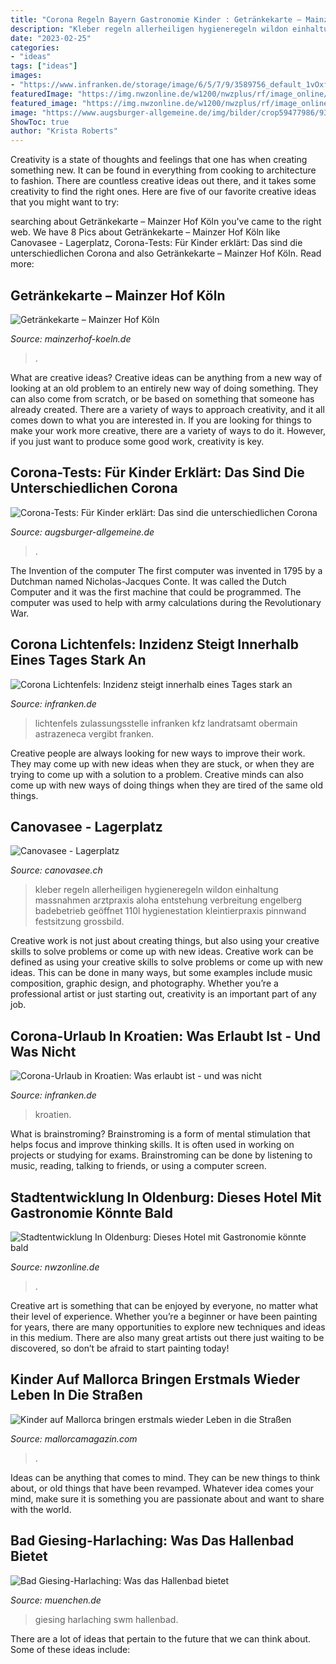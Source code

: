 ```yaml
---
title: "Corona Regeln Bayern Gastronomie Kinder : Getränkekarte – Mainzer Hof Köln"
description: "Kleber regeln allerheiligen hygieneregeln wildon einhaltung massnahmen arztpraxis aloha entstehung verbreitung engelberg badebetrieb geöffnet 110l hygienestation kleintierpraxis pinnwand festsitzung grossbild"
date: "2023-02-25"
categories:
- "ideas"
tags: ["ideas"]
images:
- "https://www.infranken.de/storage/image/6/5/7/9/3589756_default_1vOxfk_X2JP5l.jpg"
featuredImage: "https://img.nwzonline.de/w1200/nwzplus/rf/image_online/NWZ_CMS/NWZ/2017-2020/Produktion/2021/01/14/OLDENBURG/1/Bilder/OLDENBURG_667dfce1-1306-4fb9-bdc1-66a3469cbdf8--543x337.jpg"
featured_image: "https://img.nwzonline.de/w1200/nwzplus/rf/image_online/NWZ_CMS/NWZ/2017-2020/Produktion/2021/01/14/OLDENBURG/1/Bilder/OLDENBURG_667dfce1-1306-4fb9-bdc1-66a3469cbdf8--543x337.jpg"
image: "https://www.augsburger-allgemeine.de/img/bilder/crop59477986/9336429499-cv16_9-w1200/Coronavirus-Tschechien.jpg"
ShowToc: true
author: "Krista Roberts"
---
```



Creativity is a state of thoughts and feelings that one has when creating something new. It can be found in everything from cooking to architecture to fashion. There are countless creative ideas out there, and it takes some creativity to find the right ones. Here are five of our favorite creative ideas that you might want to try: 

	

		
searching about Getränkekarte – Mainzer Hof Köln you've came to the right web. We have 8 Pics about Getränkekarte – Mainzer Hof Köln like Canovasee - Lagerplatz, Corona-Tests: Für Kinder erklärt: Das sind die unterschiedlichen Corona and also Getränkekarte – Mainzer Hof Köln. Read more:
		
    
## Getränkekarte – Mainzer Hof Köln

<img loading=lazy src="http://mainzerhof-koeln.de/wp-content/uploads/2020/09/Getränke-2020-001-768x1057.jpg" onerror="this.onerror=null;this.src='https://tse3.mm.bing.net/th?id=OIP.O8bw5TF8y9HC44O2MO7n4QHaKM&amp;pid=15.1';" alt="Getränkekarte – Mainzer Hof Köln">

_Source: mainzerhof-koeln.de_

>. 

	

What are creative ideas?
Creative ideas can be anything from a new way of looking at an old problem to an entirely new way of doing something. They can also come from scratch, or be based on something that someone has already created. There are a variety of ways to approach creativity, and it all comes down to what you are interested in. If you are looking for things to make your work more creative, there are a variety of ways to do it. However, if you just want to produce some good work, creativity is key.

    
## Corona-Tests: Für Kinder Erklärt: Das Sind Die Unterschiedlichen Corona

<img loading=lazy src="https://www.augsburger-allgemeine.de/img/bilder/crop59477986/9336429499-cv16_9-w1200/Coronavirus-Tschechien.jpg" onerror="this.onerror=null;this.src='https://tse3.mm.bing.net/th?id=OIP.qo-Iv77Ok6lJAJrwqUR7NgHaEK&amp;pid=15.1';" alt="Corona-Tests: Für Kinder erklärt: Das sind die unterschiedlichen Corona">

_Source: augsburger-allgemeine.de_

>. 

	

The Invention of the computer
The first computer was invented in 1795 by a Dutchman named Nicholas-Jacques Conte. It was called the Dutch Computer and it was the first machine that could be programmed. The computer was used to help with army calculations during the Revolutionary War.

    
## Corona Lichtenfels: Inzidenz Steigt Innerhalb Eines Tages Stark An

<img loading=lazy src="https://www.infranken.de/storage/image/6/5/7/9/3589756_default_1vOxfk_X2JP5l.jpg" onerror="this.onerror=null;this.src='https://tse4.mm.bing.net/th?id=OIP.AtSZGwxZstp5QaT8zUg1iwHaE3&amp;pid=15.1';" alt="Corona Lichtenfels: Inzidenz steigt innerhalb eines Tages stark an">

_Source: infranken.de_

>lichtenfels zulassungsstelle infranken kfz landratsamt obermain astrazeneca vergibt franken. 

	

Creative people are always looking for new ways to improve their work. They may come up with new ideas when they are stuck, or when they are trying to come up with a solution to a problem. Creative minds can also come up with new ways of doing things when they are tired of the same old things.

    
## Canovasee - Lagerplatz

<img loading=lazy src="https://canovasee.ch/var/m_f/ff/ff0/26695/10541321-2020_03_16_Corona-Regeln-6512b.png" onerror="this.onerror=null;this.src='https://tse4.mm.bing.net/th?id=OIP.Zx33yMs3AfUCDfnGF4sXPAHaGj&amp;pid=15.1';" alt="Canovasee - Lagerplatz">

_Source: canovasee.ch_

>kleber regeln allerheiligen hygieneregeln wildon einhaltung massnahmen arztpraxis aloha entstehung verbreitung engelberg badebetrieb geöffnet 110l hygienestation kleintierpraxis pinnwand festsitzung grossbild. 

	

Creative work is not just about creating things, but also using your creative skills to solve problems or come up with new ideas.
Creative work can be defined as using your creative skills to solve problems or come up with new ideas. This can be done in many ways, but some examples include music composition, graphic design, and photography. Whether you’re a professional artist or just starting out, creativity is an important part of any job.

    
## Corona-Urlaub In Kroatien: Was Erlaubt Ist - Und Was Nicht

<img loading=lazy src="https://www.infranken.de/storage/image/0/8/0/2/3432080_default_1uZTvO_ddgQIl.jpg" onerror="this.onerror=null;this.src='https://tse1.mm.bing.net/th?id=OIP.m6MF5qGsm42A2NW5iiCKgwHaE3&amp;pid=15.1';" alt="Corona-Urlaub in Kroatien: Was erlaubt ist - und was nicht">

_Source: infranken.de_

>kroatien. 

	

What is brainstroming?
Brainstroming is a form of mental stimulation that helps focus and improve thinking skills. It is often used in working on projects or studying for exams. Brainstroming can be done by listening to music, reading, talking to friends, or using a computer screen.

    
## Stadtentwicklung In Oldenburg: Dieses Hotel Mit Gastronomie Könnte Bald

<img loading=lazy src="https://img.nwzonline.de/w1200/nwzplus/rf/image_online/NWZ_CMS/NWZ/2017-2020/Produktion/2021/01/14/OLDENBURG/1/Bilder/OLDENBURG_667dfce1-1306-4fb9-bdc1-66a3469cbdf8--543x337.jpg" onerror="this.onerror=null;this.src='https://tse4.mm.bing.net/th?id=OIP.29O7i7K-5LqAb9wg2ggDoAHaEl&amp;pid=15.1';" alt="Stadtentwicklung In Oldenburg: Dieses Hotel mit Gastronomie könnte bald">

_Source: nwzonline.de_

>. 

	

Creative art is something that can be enjoyed by everyone, no matter what their level of experience. Whether you’re a beginner or have been painting for years, there are many opportunities to explore new techniques and ideas in this medium. There are also many great artists out there just waiting to be discovered, so don’t be afraid to start painting today!

    
## Kinder Auf Mallorca Bringen Erstmals Wieder Leben In Die Straßen

<img loading=lazy src="https://www.mallorcamagazin.com/sfAttachPlugin/97299.png" onerror="this.onerror=null;this.src='https://tse2.mm.bing.net/th?id=OIP.Z4mWwItpoYaKqk4HRI3jPwHaFj&amp;pid=15.1';" alt="Kinder auf Mallorca bringen erstmals wieder Leben in die Straßen">

_Source: mallorcamagazin.com_

>. 

	

Ideas can be anything that comes to mind. They can be new things to think about, or old things that have been revamped. Whatever idea comes your mind, make sure it is something you are passionate about and want to share with the world.

    
## Bad Giesing-Harlaching: Was Das Hallenbad Bietet

<img loading=lazy src="https://images.portal.muenchen.de/000/000/220/408/versions/bad-giesing-2-detail.png" onerror="this.onerror=null;this.src='https://tse3.mm.bing.net/th?id=OIP.HHT7V8yC0NpXLgO49BbzPwHaDD&amp;pid=15.1';" alt="Bad Giesing-Harlaching: Was das Hallenbad bietet">

_Source: muenchen.de_

>giesing harlaching swm hallenbad. 

	

There are a lot of ideas that pertain to the future that we can think about. Some of these ideas include: 

